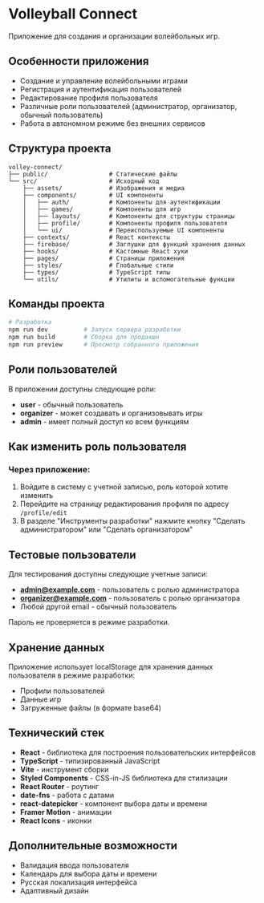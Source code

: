 # Volleyball Connect

Приложение для создания и организации волейбольных игр.

## Особенности приложения

- Создание и управление волейбольными играми
- Регистрация и аутентификация пользователей
- Редактирование профиля пользователя
- Различные роли пользователей (администратор, организатор, обычный пользователь)
- Работа в автономном режиме без внешних сервисов

## Структура проекта

```
volley-connect/
├── public/                 # Статические файлы
└── src/                    # Исходный код
    ├── assets/             # Изображения и медиа
    ├── components/         # UI компоненты
    │   ├── auth/           # Компоненты для аутентификации
    │   ├── games/          # Компоненты для игр
    │   ├── layouts/        # Компоненты для структуры страницы
    │   ├── profile/        # Компоненты профиля пользователя
    │   └── ui/             # Переиспользуемые UI компоненты
    ├── contexts/           # React контексты
    ├── firebase/           # Заглушки для функций хранения данных
    ├── hooks/              # Кастомные React хуки
    ├── pages/              # Страницы приложения
    ├── styles/             # Глобальные стили
    ├── types/              # TypeScript типы
    └── utils/              # Утилиты и вспомогательные функции
```

## Команды проекта

```bash
# Разработка
npm run dev          # Запуск сервера разработки
npm run build        # Сборка для продакшн
npm run preview      # Просмотр собранного приложения
```

## Роли пользователей

В приложении доступны следующие роли:

- **user** - обычный пользователь
- **organizer** - может создавать и организовывать игры
- **admin** - имеет полный доступ ко всем функциям

## Как изменить роль пользователя

### Через приложение:
1. Войдите в систему с учетной записью, роль которой хотите изменить
2. Перейдите на страницу редактирования профиля по адресу `/profile/edit`
3. В разделе "Инструменты разработки" нажмите кнопку "Сделать администратором" или "Сделать организатором"

## Тестовые пользователи

Для тестирования доступны следующие учетные записи:

- **admin@example.com** - пользователь с ролью администратора
- **organizer@example.com** - пользователь с ролью организатора
- Любой другой email - обычный пользователь

Пароль не проверяется в режиме разработки.

## Хранение данных

Приложение использует localStorage для хранения данных пользователя в режиме разработки:
- Профили пользователей
- Данные игр
- Загруженные файлы (в формате base64)

## Технический стек

- **React** - библиотека для построения пользовательских интерфейсов
- **TypeScript** - типизированный JavaScript
- **Vite** - инструмент сборки
- **Styled Components** - CSS-in-JS библиотека для стилизации
- **React Router** - роутинг
- **date-fns** - работа с датами
- **react-datepicker** - компонент выбора даты и времени
- **Framer Motion** - анимации
- **React Icons** - иконки

## Дополнительные возможности

- Валидация ввода пользователя
- Календарь для выбора даты и времени
- Русская локализация интерфейса
- Адаптивный дизайн 